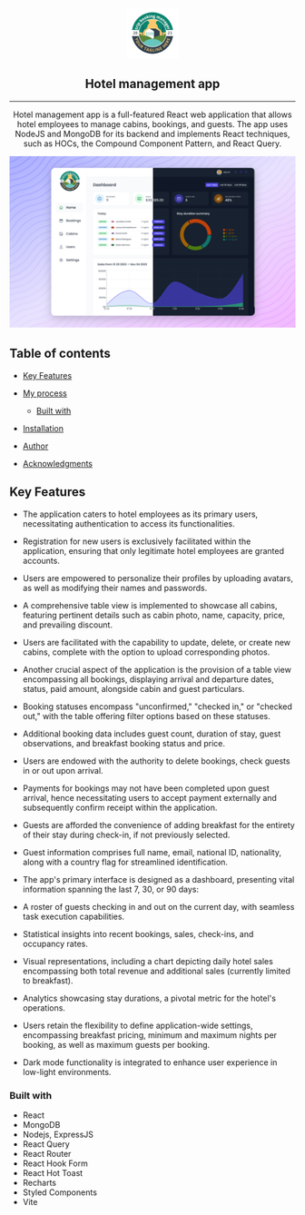 <div align="center">

  <img src="./public/logo.png" alt="logo" width="90" height="auto">

  <h2>Hotel management app</h2>

  <hr>

</div>

<!-- Badges -->

<!-- Brief -->
<p align="center">
Hotel management app is a full-featured React web application that allows hotel employees to manage cabins, bookings, and guests. The app uses NodeJS and MongoDB for its backend and implements React techniques, such as HOCs, the Compound Component Pattern, and React Query.
</p>

<!-- Screenshot -->

![Screenshot](./public/Hotel_booking_manager.png)

</a>

## Table of contents

- [Key Features](#key-features)
- [My process](#my-process)
  - [Built with](#built-with)
  
- [Installation](#installation)
- [Author](#author)
- [Acknowledgments](#acknowledgments)

## Key Features

- The application caters to hotel employees as its primary users, necessitating authentication to access its functionalities.

- Registration for new users is exclusively facilitated within the application, ensuring that only legitimate hotel employees are granted accounts.

- Users are empowered to personalize their profiles by uploading avatars, as well as modifying their names and passwords.

- A comprehensive table view is implemented to showcase all cabins, featuring pertinent details such as cabin photo, name, capacity, price, and prevailing discount.

- Users are facilitated with the capability to update, delete, or create new cabins, complete with the option to upload corresponding photos.

- Another crucial aspect of the application is the provision of a table view encompassing all bookings, displaying arrival and departure dates, status, paid amount, alongside cabin and guest particulars.

- Booking statuses encompass "unconfirmed," "checked in," or "checked out," with the table offering filter options based on these statuses.

- Additional booking data includes guest count, duration of stay, guest observations, and breakfast booking status and price.

- Users are endowed with the authority to delete bookings, check guests in or out upon arrival.

- Payments for bookings may not have been completed upon guest arrival, hence necessitating users to accept payment externally and subsequently confirm receipt within the application.

- Guests are afforded the convenience of adding breakfast for the entirety of their stay during check-in, if not previously selected.

- Guest information comprises full name, email, national ID, nationality, along with a country flag for streamlined identification.

- The app's primary interface is designed as a dashboard, presenting vital information spanning the last 7, 30, or 90 days:

- A roster of guests checking in and out on the current day, with seamless task execution capabilities.

- Statistical insights into recent bookings, sales, check-ins, and occupancy rates.

- Visual representations, including a chart depicting daily hotel sales encompassing both total revenue and additional sales (currently limited to breakfast).

- Analytics showcasing stay durations, a pivotal metric for the hotel's operations.

- Users retain the flexibility to define application-wide settings, encompassing breakfast pricing, minimum and maximum nights per booking, as well as maximum guests per booking.

- Dark mode functionality is integrated to enhance user experience in low-light environments.


### Built with

- React
- MongoDB
- Nodejs, ExpressJS
- React Query
- React Router
- React Hook Form
- React Hot Toast
- Recharts
- Styled Components
- Vite
